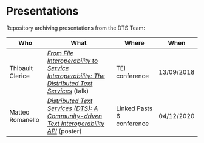 # Presentations

Repository archiving presentations from the DTS Team: 

| Who              | What                                                         | Where                     | When       |
| ---------------- | ------------------------------------------------------------ | ------------------------- | ---------- |
| Thibault Clerice | [*From File Interoperability to Service Interoperability: The Distributed Text Services*](2018-TEI/2018-09-13_TEI-Conference.pdf) (talk) | TEI conference            | 13/09/2018 |
| Matteo Romanello | [*Distributed Text Services (DTS): A Community-driven Text Interoperability API*](2020-LP6/DTS-LP6-poster.pdf) (poster) | Linked Pasts 6 conference | 04/12/2020 |

